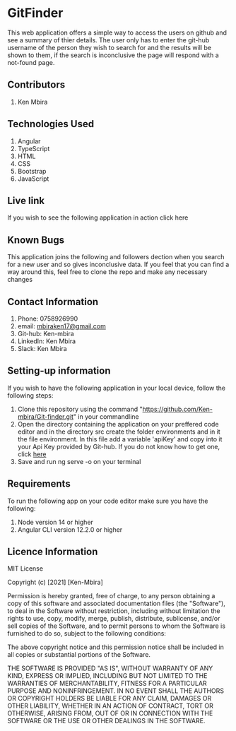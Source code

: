 # GitFinder
This web application offers a simple way to access the users on github and see a summary of thier details. The user only has to enter the git-hub username of the person they wish to search for and the results will be shown to them, if the search is inconclusive the page will respond with a not-found page.

## Contributors
1. Ken Mbira

## Technologies Used
1. Angular
2. TypeScript
3. HTML
4. CSS
5. Bootstrap
6. JavaScript

## Live link
If you wish to see the following application in action click here

## Known Bugs
This application joins the following and followers dection when you search for a new user and so gives inconclusive data. If you feel that you can find a way around this, feel free to clone the repo and make any necessary changes

## Contact Information
1. Phone: 0758926990
2. email: mbiraken17@gmail.com
3. Git-hub: Ken-mbira
4. LinkedIn: Ken Mbira
5. Slack: Ken Mbira

## Setting-up information
If you wish to have the following application in your local device, follow the following steps:
1. Clone this repository using the command "https://github.com/Ken-mbira/Git-finder.git" in your commandline 
2. Open the directory containing the application on your preffered code editor and in the directory src create the folder environments and in it the file environment. In this file add a variable 'apiKey' and copy into it your Api Key provided by Git-hub. If you do not know how to get one, click [here](https://docs.github.com/en/github/authenticating-to-github/keeping-your-account-and-data-secure/creating-a-personal-access-token)
3. Save and run ng serve -o on your terminal

## Requirements
To run the following app on your code editor make sure you have the following: 
1. Node version 14 or higher
2. Angular CLI version 12.2.0 or higher

## Licence Information
MIT License

Copyright (c) [2021] [Ken-Mbira]

Permission is hereby granted, free of charge, to any person obtaining a copy
of this software and associated documentation files (the "Software"), to deal
in the Software without restriction, including without limitation the rights
to use, copy, modify, merge, publish, distribute, sublicense, and/or sell
copies of the Software, and to permit persons to whom the Software is
furnished to do so, subject to the following conditions:

The above copyright notice and this permission notice shall be included in all
copies or substantial portions of the Software.

THE SOFTWARE IS PROVIDED "AS IS", WITHOUT WARRANTY OF ANY KIND, EXPRESS OR
IMPLIED, INCLUDING BUT NOT LIMITED TO THE WARRANTIES OF MERCHANTABILITY,
FITNESS FOR A PARTICULAR PURPOSE AND NONINFRINGEMENT. IN NO EVENT SHALL THE
AUTHORS OR COPYRIGHT HOLDERS BE LIABLE FOR ANY CLAIM, DAMAGES OR OTHER
LIABILITY, WHETHER IN AN ACTION OF CONTRACT, TORT OR OTHERWISE, ARISING FROM,
OUT OF OR IN CONNECTION WITH THE SOFTWARE OR THE USE OR OTHER DEALINGS IN THE
SOFTWARE.